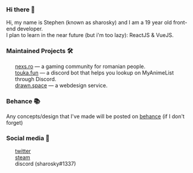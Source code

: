 ### Hi there 👋

Hi, my name is Stephen (known as sharosky) and I am a 19 year old front-end developer.
<br>
I plan to learn in the near future (but i'm too lazy): ReactJS & VueJS.

### Maintained Projects 🛠

<ul>
<a href="https://nexs.ro">nexs.ro</a> — a gaming community for romanian people.
<br>
<a href="https://touka.fun">touka.fun</a> — a discord bot that helps you lookup on MyAnimeList through Discord.
<br>
<a href="https://drawn.space">drawn.space</a> — a webdesign service.
</ul>

### Behance 📚

Any concepts/design that I've made will be posted on <a href="https://www.behance.net/sharosky">behance</a> (if I don't forget)

### Social media 👥

<ul>
<a href="https://twitter.com/sharoskyy">twitter</a>
  <br>
<a href="https://steamcommunity.com/id/sh4rosky">steam</a>
  <br>
discord (sharosky#1337)
</ul>














